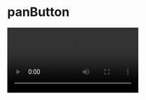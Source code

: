 # panButton

![image](https://github.com/alangprs/panButton/blob/main/showImage/RPReplay_Final1639992305.mov)
